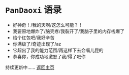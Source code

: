 # `PanDaoxi` 语录
- 好神奇！/我的天啊/这怎么可能？！
- 我要原地爆炸了/脑壳疼/我裂开了/我脑子里的内存栈爆了
- 给个红包吧/我好辛苦
- 你满级了/奇迹出现了/az
- 它超出了我的能力范围/再这样下去会嗝儿屁的
- 恭喜你，你成功地激怒了我/得了吧你


持续更新中……
[返回主页](https://pandaoxi108.github.io/)
